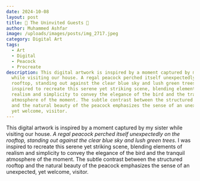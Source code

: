 ```yaml
---
date: 2024-10-08
layout: post
title: 🦚 The Uninvited Guests 🦚
author: Muhammed Ashfar
image: /uploads/images/posts/img_2717.jpeg
category: Digital Art
tags:
  - Art
  - Digital
  - Peacock
  - Procreate
description: This digital artwork is inspired by a moment captured by my sister
  while visiting our house. A regal peacock perched itself unexpectedly on the
  rooftop, standing out against the clear blue sky and lush green trees. I was
  inspired to recreate this serene yet striking scene, blending elements of
  realism and simplicity to convey the elegance of the bird and the tranquil
  atmosphere of the moment. The subtle contrast between the structured rooftop
  and the natural beauty of the peacock emphasizes the sense of an unexpected,
  yet welcome, visitor.
---
```

This digital artwork is inspired by a moment captured by my sister while visiting our house. *A regal peacock perched itself unexpectedly on the rooftop, standing out against the clear blue sky and lush green trees*. I was inspired to recreate this serene yet striking scene, blending elements of realism and simplicity to convey the elegance of the bird and the tranquil atmosphere of the moment. The subtle contrast between the structured rooftop and the natural beauty of the peacock emphasizes the sense of an unexpected, yet welcome, visitor.